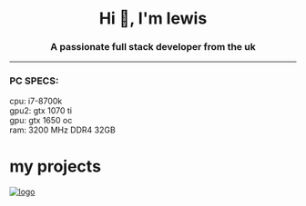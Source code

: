 <h1 align="center">Hi 👋, I'm lewis</h1>
<h3 align="center">A passionate full stack developer from the uk</h3>
<hr>
<h3 align="left">PC SPECS:</h3>
<p align="left">
  cpu: i7-8700k<br>
  gpu2: gtx 1070 ti<br>
  gpu: gtx 1650 oc<br>
  ram: 3200 MHz DDR4 32GB<br>
</p>
<h1>my projects</h1>

[![logo](https://github.com/user-attachments/assets/efd70858-bb42-484d-b6e9-973ec60b8447)](https://github.com/thestonedsasquatch/EvilPoint/)
